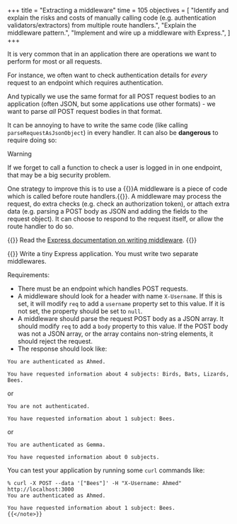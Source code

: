 +++
title = "Extracting a middleware"
time = 105
objectives = [
    "Identify and explain the risks and costs of manually calling code (e.g. authentication validators/extractors) from multiple route handlers.",
    "Explain the middleware pattern.",
    "Implement and wire up a middleware with Express.",
]
+++

It is very common that in an application there are operations we want to perform for most or all requests.

For instance, we often want to check authentication details for _every_ request to an endpoint which requires authentication.

And typically we use the same format for all POST request bodies to an application (often JSON, but some applications use other formats) - we want to parse _all_ POST request bodies in that format.

It can be annoying to have to write the same code (like calling `parseRequestAsJsonObject`) in every handler. It can also be **dangerous** to require doing so:

> [!WARNING]
>
> If we forget to call a function to check a user is logged in in one endpoint, that may be a big security problem.

One strategy to improve this is to use a {{<tooltip title="Middleware" text="middleware">}}A middleware is a piece of code which is called before route handlers.{{</tooltip>}}. A middleware may process the request, do extra checks (e.g. check an authorization token), or attach extra data (e.g. parsing a POST body as JSON and adding the fields to the request object). It can choose to respond to the request itself, or allow the route handler to do so.

{{<note type="Reading">}}
Read the [Express documentation on writing middleware](https://expressjs.com/en/guide/writing-middleware.html).
{{</note>}}

{{<note type="Exercise">}}
Write a tiny Express application. You must write two separate middlewares.

Requirements:
* There must be an endpoint which handles POST requests.
* A middleware should look for a header with name `X-Username`. If this is set, it will modify `req` to add a `username` property set to this value. If it is not set, the property should be set to `null`.
* A middleware should parse the request POST body as a JSON array. It should modify `req` to add a `body` property to this value. If the POST body was not a JSON array, or the array contains non-string elements, it should reject the request.
* The response should look like:

```
You are authenticated as Ahmed.

You have requested information about 4 subjects: Birds, Bats, Lizards, Bees.
```

or

```
You are not authenticated.

You have requested information about 1 subject: Bees.
```

or

```
You are authenticated as Gemma.

You have requested information about 0 subjects.
```

You can test your application by running some `curl` commands like:

```console
% curl -X POST --data '["Bees"]' -H "X-Username: Ahmed" http://localhost:3000
You are authenticated as Ahmed.

You have requested information about 1 subject: Bees.
{{</note>}}
